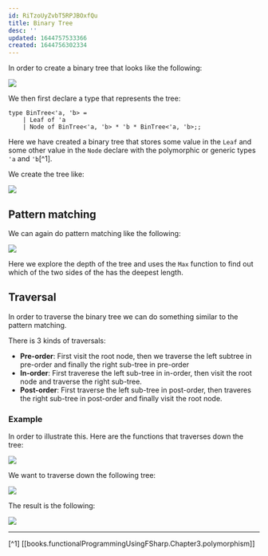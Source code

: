 ```yaml
---
id: RiTzoUyZvbT5RPJBOxfQu
title: Binary Tree
desc: ''
updated: 1644757533366
created: 1644756302334
---
```

In order to create a binary tree that looks like the following:

![](/assets/images/2022-02-13-13-45-36.png)

We then first declare a type that represents the tree:
```F#
type BinTree<'a, 'b> = 
    | Leaf of 'a
    | Node of BinTree<'a, 'b> * 'b * BinTree<'a, 'b>;;
```

Here we have created a binary tree that stores some value in the `Leaf` and some other value in the `Node` declare with the polymorphic or generic types `'a` and `'b`[^1].

We create the tree like:

![](/assets/images/2022-02-13-13-50-46.png)

## Pattern matching
We can again do pattern matching like the following:

![](/assets/images/2022-02-13-13-52-37.png)

Here we explore the depth of the tree and uses the `Max` function to find out which of the two sides of the has the deepest length.

## Traversal
In order to traverse the binary tree we can do something similar to the pattern matching.

There is 3 kinds of traversals:
- **Pre-order**: First visit the root node, then we traverse the left subtree in pre-order and finally the right sub-tree in pre-order
- **In-order**: First traverese the left sub-tree in in-order, then visit the root node and traverse the right sub-tree.
- **Post-order**: First traverse the left sub-tree in post-order, then traveres the right sub-tree in post-order and finally visit the root node.

### Example
In order to illustrate this. Here are the functions that traverses down the tree:

![](/assets/images/2022-02-13-14-03-29.png)

We want to traverse down the following tree:

![](/assets/images/2022-02-13-14-04-22.png)

The result is the following:

![](/assets/images/2022-02-13-14-04-45.png)

---
[^1] [[books.functionalProgrammingUsingFSharp.Chapter3.polymorphism]]